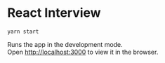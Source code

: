 # React Interview

`yarn start`

Runs the app in the development mode.<br />
Open [http://localhost:3000](http://localhost:3000) to view it in the browser.
